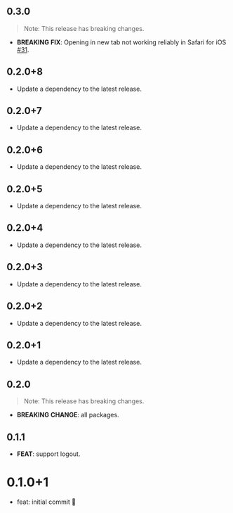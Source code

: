 ## 0.3.0

> Note: This release has breaking changes.

 - **BREAKING** **FIX**: Opening in new tab not working reliably in Safari for iOS [#31](https://github.com/Bdaya-Dev/oidc/issues/31).

## 0.2.0+8

 - Update a dependency to the latest release.

## 0.2.0+7

 - Update a dependency to the latest release.

## 0.2.0+6

 - Update a dependency to the latest release.

## 0.2.0+5

 - Update a dependency to the latest release.

## 0.2.0+4

 - Update a dependency to the latest release.

## 0.2.0+3

 - Update a dependency to the latest release.

## 0.2.0+2

 - Update a dependency to the latest release.

## 0.2.0+1

 - Update a dependency to the latest release.

## 0.2.0

> Note: This release has breaking changes.

 - **BREAKING** **CHANGE**: all packages.

## 0.1.1

 - **FEAT**: support logout.

# 0.1.0+1

- feat: initial commit 🎉
